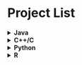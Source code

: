 <h1>Project List</h1>



<details>
  <summary><b>Java</b></summary>
  <ul>
    <li><a href="https://github.com/dryadd44651/Flashcard">Flashcard</a>
    <li><a href="https://github.com/dryadd44651/Hadoop">Hadoop</a>
  
  <li><details>
    <summary><b>Distributed System</b></summary>
    <ul>
      <li><a href="https://github.com/dryadd44651/Maekawa-Algorithm">Maekawa-Algorithm</a></li>
      <li><a href="https://github.com/dryadd44651/Ricart-Agrawala-algorithm">Ricart-Agrawala-algorithm</a></li>
    </ul>
   </details>
   </ul>
</details>


<details>
  <summary><b>C++/C</b></summary>
  <ul>
    <li><a href="https://github.com/dryadd44651/Enhancement-and-Deblurring">Enhancement-and-Deblurring</a>
    <li><a href="https://github.com/dryadd44651/GoogleFileSystem">GoogleFileSystem</a>
  </ul>
</details>



<details>
  <summary><b>Python</b></summary>
  <ul>
    <li><a href="https://github.com/dryadd44651/Digit-Recognizer">Digit-Recognizer</a>
    <li><a href="https://github.com/dryadd44651/Pyspark-based-Stream-Data-Classification-System">Pyspark-based-Stream-Data-Classification-System</a>
      <li><a href="https://github.com/dryadd44651/Twitter-Sentiment-Analyzer">Twitter-Sentiment-Analyzer</a>
      <li><a href="https://github.com/dryadd44651/Pyspark">Pyspark</a>
  </ul>
</details>


<details>
  <summary><b>R</b></summary>
  <ul>
    <li><a href="https://github.com/dryadd44651/Data-comparison">Data-comparison</a>
    <li><a href="https://github.com/dryadd44651/Data-Estimation-and-simulation">Data-Estimation-and-simulation</a>
    <li><a href="https://github.com/dryadd44651/Multiple-Linear-Regression">Multiple-Linear-Regression</a>
  </ul>
</details>


